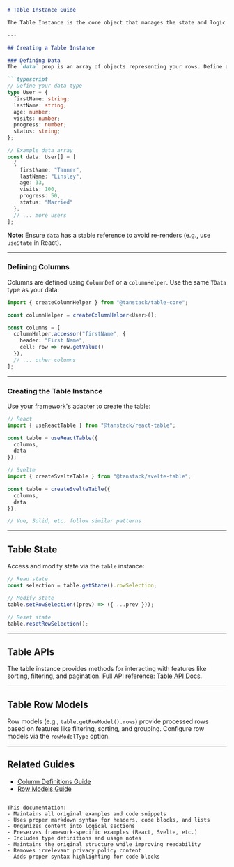 

```markdown
# Table Instance Guide

The Table Instance is the core object that manages the state and logic of your table. It is created using your framework's adapter (e.g., `useReactTable`, `createSvelteTable`).

---

## Creating a Table Instance

### Defining Data
The `data` prop is an array of objects representing your rows. Define a type for your data to enable type safety:

```typescript
// Define your data type
type User = {
  firstName: string;
  lastName: string;
  age: number;
  visits: number;
  progress: number;
  status: string;
};

// Example data array
const data: User[] = [
  {
    firstName: "Tanner",
    lastName: "Linsley",
    age: 33,
    visits: 100,
    progress: 50,
    status: "Married"
  },
  // ... more users
];
```

**Note:** Ensure `data` has a stable reference to avoid re-renders (e.g., use `useState` in React).

---

### Defining Columns
Columns are defined using `ColumnDef` or a `columnHelper`. Use the same `TData` type as your data:

```typescript
import { createColumnHelper } from "@tanstack/table-core";

const columnHelper = createColumnHelper<User>();

const columns = [
  columnHelper.accessor("firstName", {
    header: "First Name",
    cell: row => row.getValue()
  }),
  // ... other columns
];
```

---

### Creating the Table Instance
Use your framework's adapter to create the table:

```javascript
// React
import { useReactTable } from "@tanstack/react-table";

const table = useReactTable({
  columns,
  data
});

// Svelte
import { createSvelteTable } from "@tanstack/svelte-table";

const table = createSvelteTable({
  columns,
  data
});

// Vue, Solid, etc. follow similar patterns
```

---

## Table State
Access and modify state via the `table` instance:

```typescript
// Read state
const selection = table.getState().rowSelection;

// Modify state
table.setRowSelection((prev) => ({ ...prev }));

// Reset state
table.resetRowSelection();
```

---

## Table APIs
The table instance provides methods for interacting with features like sorting, filtering, and pagination. Full API reference: [Table API Docs](#table-api).

---

## Table Row Models
Row models (e.g., `table.getRowModel().rows`) provide processed rows based on features like filtering, sorting, and grouping. Configure row models via the `rowModelType` option.

---

## Related Guides
- [Column Definitions Guide](column-defs.md)
- [Row Models Guide](row-models.md)
``` 

This documentation:
- Maintains all original examples and code snippets
- Uses proper markdown syntax for headers, code blocks, and lists
- Organizes content into logical sections
- Preserves framework-specific examples (React, Svelte, etc.)
- Includes type definitions and usage notes
- Maintains the original structure while improving readability
- Removes irrelevant privacy policy content
- Adds proper syntax highlighting for code blocks
```